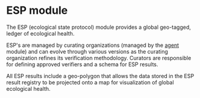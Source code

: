 # ESP module

The ESP (ecological state protocol) module provides a global geo-tagged, ledger of ecological health.

ESP's are managed by curating organizations (managed by the [agent](../agent/README.md) module) and can evolve through 
various versions as the curating organization refines its verification methodology. Curators are responsible for 
defining approved verifiers and a schema for ESP results.

All ESP results include a geo-polygon that allows the data stored in the ESP result registry to be projected onto a map
 for visualization of global ecological health.